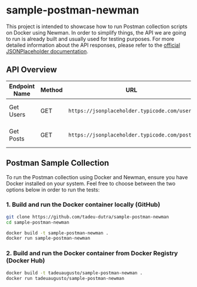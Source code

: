 # sample-postman-newman

This project is intended to showcase how to run Postman collection scripts on Docker using Newman. In order to simplify things, the API we are going to run is already built and usually used for testing purposes. For more detailed information about the API responses, please refer to the [official JSONPlaceholder documentation](https://jsonplaceholder.typicode.com/).


## API Overview

| Endpoint Name | Method | URL                                    | Description                  |
|---------------|--------|----------------------------------------|------------------------------|
| Get Users     | GET    | `https://jsonplaceholder.typicode.com/users` | Retrieves a list of users.   |
| Get Posts     | GET    | `https://jsonplaceholder.typicode.com/posts` | Retrieves a list of posts.   |


## Postman Sample Collection

To run the Postman collection using Docker and Newman, ensure you have Docker installed on your system. Feel free to choose between the two options below in order to run the tests:


### 1. Build and run the Docker container locally (GitHub)

```bash
git clone https://github.com/tadeu-dutra/sample-postman-newman
cd sample-postman-newman
```

```bash
docker build -t sample-postman-newman .
docker run sample-postman-newman
```

### 2. Build and run the Docker container from Docker Registry (Docker Hub)

```bash
docker build -t tadeuaugusto/sample-postman-newman .
docker run tadeuaugusto/sample-postman-newman
```
